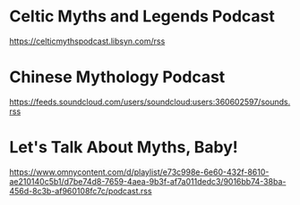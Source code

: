 # Celtic Myths and Legends Podcast
https://celticmythspodcast.libsyn.com/rss
# Chinese Mythology Podcast
https://feeds.soundcloud.com/users/soundcloud:users:360602597/sounds.rss
# Let's Talk About Myths, Baby!
https://www.omnycontent.com/d/playlist/e73c998e-6e60-432f-8610-ae210140c5b1/d7be74d8-7659-4aea-9b3f-af7a011dedc3/9016bb74-38ba-456d-8c3b-af960108fc7c/podcast.rss

